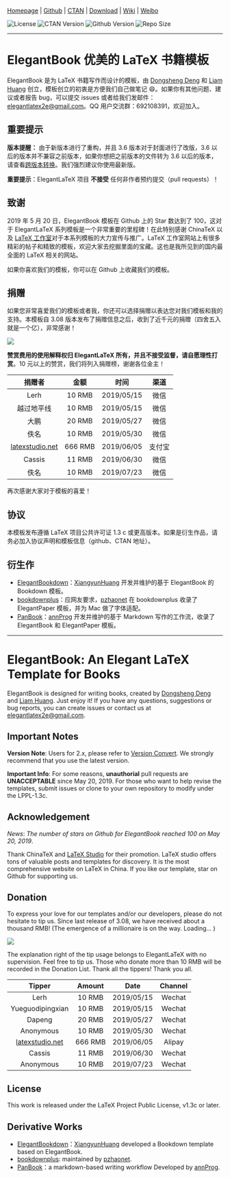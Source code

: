 <!-- Author : Dongsheng Deng & Liam Huang-->
<!-- Program Email: elegantlatex2e@gmail.com -->

[Homepage](https://elegantlatex.org/) | [Github](https://github.com/ElegantLaTeX/ElegantBook) | [CTAN](https://ctan.org/pkg/elegantbook) | [Download](https://github.com/ElegantLaTeX/ElegantBook/releases) | [Wiki](https://github.com/ElegantLaTeX/ElegantBook/wiki) | [Weibo](https://weibo.com/elegantlatex)

![License](https://img.shields.io/ctan/l/elegantbook.svg) ![CTAN Version](https://img.shields.io/ctan/v/elegantbook.svg) ![Github Version](https://img.shields.io/github/release/ElegantLaTeX/ElegantBook.svg) ![Repo Size](https://img.shields.io/github/repo-size/ElegantLaTeX/ElegantBook.svg)

---

# ElegantBook 优美的 LaTeX 书籍模板

ElegantBook 是为 LaTeX 书籍写作而设计的模板，由 [Dongsheng Deng](https://ddswhu.me/) 和 [Liam Huang](https://liam.page/) 创立，模板创立的初衷是方便我们自己做笔记 :smile:。如果你有其他问题、建议或者报告 bug，可以提交 issues 或者给我们发邮件：elegantlatex2e@gmail.com。QQ 用户交流群：692108391，欢迎加入。

## 重要提示

**版本提醒：** 由于新版本进行了重构，并且 3.6 版本对于封面进行了改版，3.6 以后的版本并不兼容之前版本，如果你想把之前版本的文件转为 3.6 以后的版本，请查看[跨版本转换](https://github.com/ElegantLaTeX/ElegantBook/wiki/convert)。我们强烈建议你使用最新版。

**重要提示**：ElegantLaTeX 项目 **不接受** 任何非作者预约提交（pull requests）！

## 致谢

2019 年 5 月 20 日，ElegantBook 模板在 Github 上的 Star 数达到了 100，这对于 ElegantLaTeX 系列模板是一个非常重要的里程碑！在此特别感谢 ChinaTeX 以及 [LaTeX 工作室](http://www.latexstudio.net/)对于本系列模板的大力宣传与推广。LaTeX 工作室网站上有很多精彩的帖子和精致的模板，欢迎大家去挖掘里面的宝藏。这也是我所见到的国内最全面的 LaTeX 相关的网站。

如果你喜欢我们的模板，你可以在 Github 上收藏我们的模板。

## 捐赠

如果您非常喜爱我们的模板或者我，你还可以选择捐赠以表达您对我们模板和我的支持。本模板自 3.08 版本发布了捐赠信息之后，收到了近千元的捐赠（四舍五入就是一个亿），非常感谢！

![](https://github.com/ElegantLaTeX/ElegantBook/wiki/donate.jpg)

**赞赏费用的使用解释权归 ElegantLaTeX 所有，并且不接受监督，请自愿理性打赏**。10 元以上的赞赏，我们将列入捐赠榜，谢谢各位金主！

| 捐赠者| 金额|  时间| 渠道|
| :------:   | :----:   | :----: | :------:   |
| Lerh   | 10 RMB |   2019/05/15   | 微信|
| 越过地平线 | 10 RMB |   2019/05/15   | 微信  |
| 大鹏      | 20 RMB |   2019/05/27   | 微信  |
| 佚名      | 10 RMB |   2019/05/30   | 微信  |
| [latexstudio.net](http://www.latexstudio.net/)      | 666 RMB |   2019/06/05   | 支付宝  |
| Cassis | 11 RMB | 2019/06/30 | 微信 |
| 佚名 | 10 RMB | 2019/07/23 | 微信  |

再次感谢大家对于模板的喜爱！

## 协议

本模板发布遵循 LaTeX 项目公共许可证 1.3 c 或更高版本。如果是衍生作品，请务必加入协议声明和模板信息（github、CTAN 地址）。

## 衍生作

+ [ElegantBookdown](https://github.com/XiangyunHuang/ElegantBookdown)：[XiangyunHuang](https://github.com/XiangyunHuang) 开发并维护的基于 ElegantBook 的 Bookdown 模板。
+ [bookdownplus](https://github.com/pzhaonet/bookdownplus)：应网友要求，[pzhaonet](https://github.com/pzhaonet) 在 bookdownplus 收录了 ElegantPaper 模板，并为 Mac 做了字体适配。
+ [PanBook](https://github.com/annProg/PanBook)：[annProg](https://github.com/annProg) 开发并维护的基于 Markdown 写作的工作流，收录了 ElegantBook 和 ElegantPaper 模板。

-------

# ElegantBook: An Elegant LaTeX Template for Books

ElegantBook is designed for writing books, created by [Dongsheng Deng](https://ddswhu.me/) and [Liam Huang](https://liam.page/). Just enjoy it! If you have any questions, suggestions or bug reports, you can create issues or contact us at elegantlatex2e@gmail.com.

## Important Notes

**Version Note**: Users for 2.x, please refer to [Version Convert](https://github.com/ElegantLaTeX/ElegantBook/wiki/convert). We strongly recommend that you use the latest version.

**Important Info**: For some reasons, __unauthorial__ pull requests are **UNACCEPTABLE** since May 20, 2019. For those who want to help revise the templates, submit issues or clone to your own repository to modify under the LPPL-1.3c.

## Acknowledgement

_News_: _The number of stars on Github for ElegantBook reached 100 on May 20, 2019_.

Thank ChinaTeX and [LaTeX Studio](http://www.latexstudio.net/) for their promotion. LaTeX studio offers tons of valuable posts and templates for discovery. It is the most comprehensive website on LaTeX in China. If you like our template, star on Github for supporting us.

## Donation

To express your love for our templates and/or our developers, please do not hesitate to tip us. Since last release of 3.08, we have received about a thousand RMB! (The emergence of a millionaire is on the way. Loading... )

![](https://github.com/ElegantLaTeX/ElegantBook/wiki/donate.jpg)

The explanation right of the tip usage belongs to ElegantLaTeX with no supervision. Feel free to tip us. Those who donate more than 10 RMB will be recorded in the Donation List. Thank all the tippers! Thank you all.

| Tipper | Amount |  Date  | Channel |
| :------:   | :----:   | :----: | :------:   |
| Lerh   | 10 RMB |   2019/05/15   | Wechat |
| Yueguodipingxian | 10 RMB |   2019/05/15   | Wechat |
| Dapeng      | 20 RMB |   2019/05/27   | Wechat |
| Anonymous      | 10 RMB |   2019/05/30   | Wechat |
| [latexstudio.net](http://www.latexstudio.net/)      | 666 RMB |   2019/06/05   | Alipay |
| Cassis | 11 RMB | 2019/06/30 | Wechat |
| Anonymous | 10 RMB | 2019/07/23 | Wechat |


## License

This work is released under the LaTeX Project Public License, v1.3c or later.


## Derivative Works

+ [ElegantBookdown](https://github.com/XiangyunHuang/ElegantBookdown)：[XiangyunHuang](https://github.com/XiangyunHuang) developed a Bookdown template based on ElegantBook.
+ [bookdownplus](https://github.com/pzhaonet/bookdownplus): maintained by [pzhaonet](https://github.com/pzhaonet).
+ [PanBook](https://github.com/annProg/PanBook)：a markdown-based writing workflow Developed by [annProg](https://github.com/annProg).
